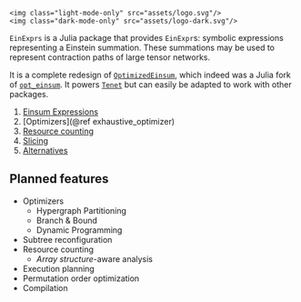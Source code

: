 ```@raw html
<img class="light-mode-only" src="assets/logo.svg"/>
<img class="dark-mode-only" src="assets/logo-dark.svg"/>
```

`EinExprs` is a Julia package that provides `EinExpr`s: symbolic expressions representing a Einstein summation. These summations may be used to represent contraction paths of large tensor networks.

It is a complete redesign of [`OptimizedEinsum`](https://github.com/bsc-quantic/OptimizedEinsum.jl), which indeed was a Julia fork of [`opt_einsum`](https://github.com/dgasmith/opt_einsum). It powers [`Tenet`](https://github.com/bsc-quantic/Tenet.jl) but can easily be adapted to work with other packages.

1. [Einsum Expressions](@ref)
2. [Optimizers](@ref exhaustive_optimizer)
3. [Resource counting](@ref)
4. [Slicing](@ref)
5. [Alternatives](@ref)

## Planned features

- Optimizers
  - Hypergraph Partitioning
  - Branch & Bound
  - Dynamic Programming
- Subtree reconfiguration
- Resource counting
  - _Array structure_-aware analysis
- Execution planning
- Permutation order optimization
- Compilation
